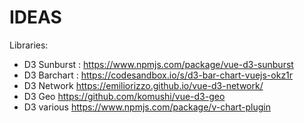 IDEAS
==========
Libraries:
- D3 Sunburst : https://www.npmjs.com/package/vue-d3-sunburst
- D3 Barchart : https://codesandbox.io/s/d3-bar-chart-vuejs-okz1r
- D3 Network https://emiliorizzo.github.io/vue-d3-network/
- D3 Geo https://github.com/komushi/vue-d3-geo
- D3 various https://www.npmjs.com/package/v-chart-plugin